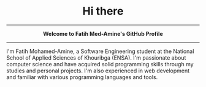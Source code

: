 <h1 align="center"><strong>Hi there</strong></h1>

---

<center>

**Welcome to Fatih Med-Amine's GitHub Profile**

</center>

---

I'm Fatih Mohamed-Amine, a Software Engineering student at the National School of Applied Sciences of Khouribga (ENSA). I'm passionate about computer science and have acquired solid programming skills through my studies and personal projects. I'm also experienced in web development and familiar with various programming languages and tools.

